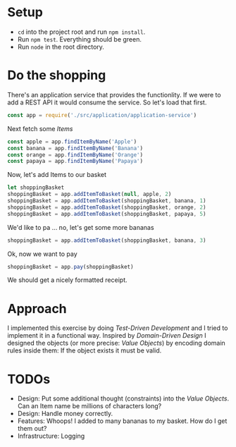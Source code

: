 # Setup

* `cd` into the project root and run `npm install`.
* Run `npm test`. Everything should be green.
* Run `node` in the root directory.

# Do the shopping

There's an application service that provides the functionlity. If we were to add a REST API it would consume the service. So let's load that first.

```javascript
const app = require('./src/application/application-service')
```

Next fetch some _Items_

```javascript
const apple = app.findItemByName('Apple')
const banana = app.findItemByName('Banana')
const orange = app.findItemByName('Orange')
const papaya = app.findItemByName('Papaya')
```

Now, let's add Items to our basket

```javascript
let shoppingBasket
shoppingBasket = app.addItemToBasket(null, apple, 2)
shoppingBasket = app.addItemToBasket(shoppingBasket, banana, 1)
shoppingBasket = app.addItemToBasket(shoppingBasket, orange, 2)
shoppingBasket = app.addItemToBasket(shoppingBasket, papaya, 5)
```

We'd like to pa ... no, let's get some more bananas

```javascript
shoppingBasket = app.addItemToBasket(shoppingBasket, banana, 3)
```

Ok, now we want to pay

```javascript
shoppingBasket = app.pay(shoppingBasket)
```

We should get a nicely formatted receipt.

# Approach

I implemented this exercise by doing _Test-Driven Development_ and I tried to implement it in a functional way. Inspired by _Domain-Driven Design_ I designed the objects (or more precise: _Value Objects_) by encoding domain rules inside them: If the object exists it must be valid.

# TODOs
* Design: Put some additional thought (constraints) into the _Value Objects_. Can an Item name be millions of characters long?
* Design: Handle money correctly.
* Features: Whoops! I added to many bananas to my basket. How do I get them out?
* Infrastructure: Logging
